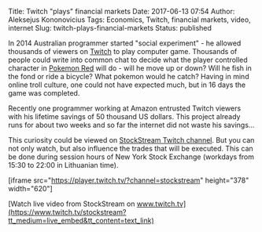 Title: Twitch "plays" financial markets
Date: 2017-06-13 07:54
Author: Aleksejus Kononovicius
Tags: Economics, Twitch, financial markets, video, internet
Slug: twitch-plays-financial-markets
Status: published

In
2014 Australian programmer started "social experiment" - he allowed
thousands of viewers on [Twitch](http://www.twitch.tv) to play computer
game. Thousands of people could write into common chat to decide what
the player controlled character in [Pokemon
Red](https://en.wikipedia.org/wiki/Pok%C3%A9mon_Red) will do - will he
move up or down? Will he fish in the fond or ride a bicycle? What
pokemon would he catch? Having in mind online troll culture, one could
not have expected much, but in 16 days the game was completed.

Recently one programmer working at Amazon entrusted Twitch viewers with
his lifetime savings of 50 thousand US dollars. This project already
runs for about two weeks and so far the internet did not waste his
savings...

This curiosity could be viewed on [StockStream Twitch
channel](https://www.twitch.tv/stockstream). But you can not only watch,
but also influence the trades that will be executed. This can be done
during session hours of New York Stock Exchange (workdays from 15:30 to
22:00 in Lithuanian time).

[iframe src="https://player.twitch.tv/?channel=stockstream" height="378" width="620"]

[Watch
live video from StockStream on
www.twitch.tv](https://www.twitch.tv/stockstream?tt_medium=live_embed&tt_content=text_link)
